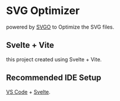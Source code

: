 # SVG Optimizer

powered by [SVGO](https://github.com/svg/svgo) to Optimize the SVG files.

## Svelte + Vite

this project created using Svelte + Vite.

## Recommended IDE Setup

[VS Code](https://code.visualstudio.com/) + [Svelte](https://marketplace.visualstudio.com/items?itemName=svelte.svelte-vscode).
